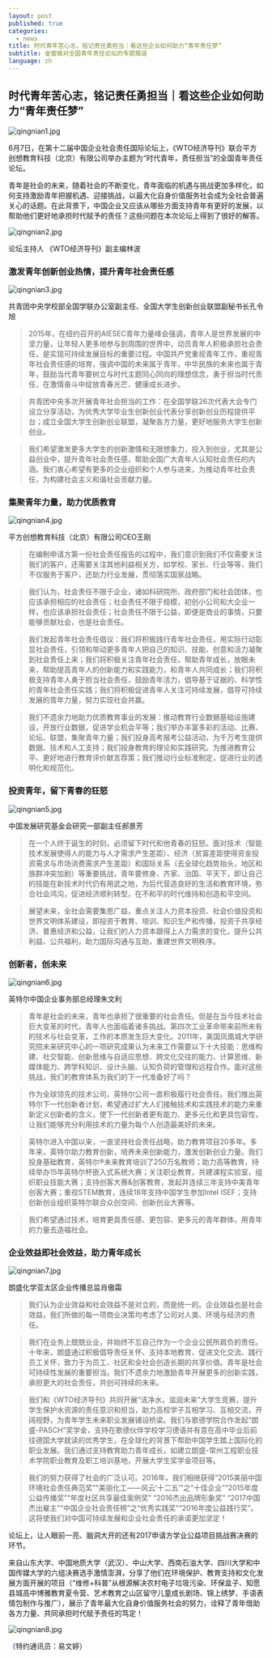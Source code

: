 ```yaml
---
layout: post
published: true
categories:
  - news
title: 时代青年苦心志，铭记责任勇担当｜看这些企业如何助力“青年责任梦”
subtitle: 金蜜蜂对全国青年责任论坛的专题报道
language: zh
---
```

## 时代青年苦心志，铭记责任勇担当｜看这些企业如何助力“青年责任梦”

![qingnian1.jpg]({{site.baseurl}}/image/qingnian1.jpg)

6月7日，在第十二届中国企业社会责任国际论坛上，《WTO经济导刊》联合平方创想教育科技（北京）有限公司举办主题为“时代青年，责任担当”的全国青年责任论坛。

青年是社会的未来，随着社会的不断变化，青年面临的机遇与挑战更加多样化，如何支持激励青年把握机遇、迎接挑战，以最大化自身价值服务社会成为全社会普遍关心的话题。在此背景下，中国企业又应该从哪些方面支持青年有更好的发展，以帮助他们更好地承担时代赋予的责任？这些问题在本次论坛上得到了很好的解答。

![qingnian2.jpg]({{site.baseurl}}/image/qingnian2.jpg)

论坛主持人 《WTO经济导刊》副主编林波

### 激发青年创新创业热情，提升青年社会责任感

![qingnian3.jpg]({{site.baseurl}}/image/qingnian3.jpg)

共青团中央学校部全国学联办公室副主任、全国大学生创新创业联盟副秘书长孔令旭

>2015年，在纽约召开的AIESEC青年力量峰会强调，青年人是世界发展的中坚力量，让年轻人更多地参与到周围的世界中，动员青年人积极承担社会责任，是实现可持续发展目标的重要过程。中国共产党重视青年工作，重视青年社会责任感的培育，强调中国的未来属于青年，中华民族的未来也属于青年，鼓励当代青年要树立与时代主题同心同向的理想信念，勇于担当时代责任，在激情奋斗中绽放青春光芒、健康成长进步。

>共青团中央多次开展青年社会担当的工作：在全国学联26次代表大会专门设立分享活动，为优秀大学毕业生创新创业代表分享创新创业历程提供平台；成立全国大学生创新创业联盟，凝聚各方力量，更好地服务大学生创新创业。

>我们希望激发更多大学生的创新激情和无限想象力，投入到创业，尤其是公益创业中，提升青年社会责任感，帮助全国广大青年人认知社会责任的内涵。我们衷心希望有更多的企业组织和个人参与进来，为推动青年社会责任，为构建社会主义和谐社会贡献力量。

### 集聚青年力量，助力优质教育

![qingnian4.jpg]({{site.baseurl}}/image/qingnian4.jpg)

平方创想教育科技（北京）有限公司CEO王刚

>在编制申请方第一份社会责任报告的过程中，我们意识到我们不仅需要关注我们的客户，还需要关注其他利益相关方，如学校、家长、行业等等，我们不仅服务于客户，还助力行业发展，贯彻落实国家战略。

>我们认为，社会责任不限于企业，诸如科研院所、政府部门和社会团体，也应该承担相应的社会责任；社会责任不限于规模，初创小公司和大企业一样，也应该承担社会责任；社会责任不限于公益，即便是商业的事情，只要能够贡献社会，也是社会责任。

>我们发起青年社会责任倡议：我们将积极践行青年社会责任，用实际行动彰显社会责任，引领和带动更多青年人把自己的知识、技能、创意和活力凝聚到社会责任上来；我们将积极关注青年社会责任，帮助青年成长，放眼未来，帮助提高青年人的创新能力和实践能力，和青年人共同成长；我们将积极支持青年人勇于担当社会责任，鼓励青年活力，倡导基于证据的、科学性的青年社会责任实践；我们将积极促进青年人关注可持续发展，倡导可持续发展的青年力量，努力实现社会共赢。

>我们不遗余力地助力优质教育事业的发展：推动教育行业数据基础设施建设，开放行业数据，促进学业机会平等；我们举办丰富多彩的活动、比赛、论坛、联盟，集聚青年力量；我们投身高考报考公益活动，为千万考生提供数据、技术和人工支持；我们投身教育的理论和实践研究。为推进教育公平、更好地进行教育评价献言荐策；我们推动行业标准制定，促进行业的透明化和规范化。

### 投资青年，留下青春的狂怒

![qingnian5.jpg]({{site.baseurl}}/image/qingnian5.jpg)

中国发展研究基金会研究一部副主任郝景芳

>在一个人终于诞生的时刻，必须留下时代和他青春的狂怒。面对技术（智能技术发展使得人的能力与人才需求产生差距）、经济（贫富差距使得资金投资需求与市场消费需求产生差距）和国际关系（去全球化趋势抬头，地区和族群冲突加剧）等重要挑战，青年要修身、齐家、治国、平天下，即让自己的技能在新技术时代仍有用武之地，为后代营造良好的生活和教育环境，弥合社会鸿沟，促进经济顺利转型，在不和平的时代维持和创造和平空间。

>展望未来，全社会需要集思广益，重点关注人力资本投资、社会价值投资和世界文明体系建设，即投资于教育、培训、知识生产和传播，投资于共享经济、普惠经济和公益，让我们的人力资本跟得上人力需求的变化，提升公共利益、公共福利，助力国际沟通与互助，重建世界文明秩序。

### 创新者，创未来
![qingnian6.jpg]({{site.baseurl}}/image/qingnian6.jpg)

英特尔中国企业事务部总经理朱文利

>青年是社会的未来，青年也承担了很重要的社会责任。但是在当今技术社会巨大变革的时代，青年人也面临着诸多挑战。第四次工业革命带来前所未有的技术与社会变革，工作的本质发生巨大变化。2011年，美国凤凰城大学研究院未来研究中心的一项研究成果认为未来工作需要以下十大技能：思维构建、社交智能、创新思维与自适应思想、跨文化交往的能力、计算思维、新媒体能力、跨学科知识、设计头脑、认知负荷的管理和远程合作。面对这些挑战，我们的教育体系为我们的下一代准备好了吗？

>作为全球领先的技术公司，英特尔公司一直积极履行社会责任。我们推出英特尔下一代创新者计划，希望通过扩大人们接触技术和实践技术的能力来重新定义创新者的含义，使下一代创新者更有能力、更多元化和更具包容性，让我们能够充分利用技术的力量为每个人创造最美好的未来。

>英特尔进入中国以来，一直坚持社会责任战略，助力教育项目20多年。多年来，英特尔助力教育创新，培养未来创新能力，激发创新创业力量。我们投身基础教育，英特尔®未来教育培训了250万名教师；助力高等教育，持续举办15年英特尔杯嵌入式系统大赛；关注职业教育，共建课程实验室，组织职业技能大赛；支持创客大赛&创客教育，发起并连续三年支持中美青年创客大赛；重视STEM教育，连续18年支持中国学生参加Intel ISEF；支持创新创业组织英特尔联合众创空间、创新创业大赛等。

>我们希望通过技术，培育更具责任感、更包容、更多元的青年群体，用青年的力量去造福社会。

### 企业效益即社会效益，助力青年成长

![qingnian7.jpg]({{site.baseurl}}/image/qingnian7.jpg)

朗盛化学亚太区企业传播总监肖傲霜

>我们认为企业效益和社会效益不是对立的，而是统一的。企业效益也是社会效益，我们所做的每一项商业决策均考虑了公司对人类、环境与经济的责任。

>我们在业务上兢兢业业，并始终不忘自己作为一个企业公民所肩负的责任。十年来，朗盛通过积极倡导责任关怀、支持本地教育、促进文化交流、践行员工关怀，致力于为员工、社区和全社会创造长期的共享价值。青年是社会可持续性发展的重要担当。我们不遗余力地激励青年开展更多的创新实践，承担更大的社会责任，共创可持续的未来。

>我们和《WTO经济导刊》共同开展“洁净水，滋润未来”大学生竞赛，提升学生保护水资源的责任意识和担当，助力高校学子互相学习、互相交流，开阔视野，为青年学生未来职业发展铺设桥梁。我们与歌德学院合作发起“朗盛-PASCH”奖学金，支持在歌德伙伴学校学习德语并有意在高中毕业后前往德国大学就读的优秀学生，在全球化的背景下帮助中国学生踏上国际化的职业发展。我们通过支持教育助力青年成长，如建立朗盛-常州工程职业技术学院职业教育及职工培训基地，开展大学生奖学金项目等。

>我们的努力获得了社会的广泛认可。2016年，我们相继获得“2015美丽中国环境社会责任典范奖”“美丽化工——风云‘十二五’”之“十佳企业”“2015年度公益传播奖”“年度社区共享最佳案例奖” “2016杰出品牌形象奖” “2017中国杰出雇主”“中国企业社会责任榜”之“优秀实践奖”“2016年度公益践行奖”。这将使我们对中国可持续发展和企业社会责任的承诺更加坚定！

论坛上，让人眼前一亮、脑洞大开的还有2017申请方学业公益项目挑战赛决赛的环节。

来自山东大学、中国地质大学（武汉）、中山大学、西南石油大学、四川大学和中国传媒大学的六组决赛选手激情澎湃，分享了他们在环境保护、教育支持和文化发展方面开展的项目（“维修+科普”从根源解决农村电子垃圾污染、环保盒子、知愿县城高中博雅教育夏令营、艺术教育之山区留守儿童成长剧场、锦上绣梦、手语表情包制作与推广），展示了青年最大化自身价值服务社会的努力，诠释了青年借助各方力量、共同承担时代赋予责任的笃定！

![qingnian8.jpg]({{site.baseurl}}/image/qingnian8.jpg)

（特约通讯员：易文婷）
